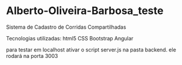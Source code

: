 # Alberto-Oliveira-Barbosa_teste

Sistema de Cadastro de Corridas Compartilhadas

Tecnologias utilizadas:
html5
CSS
Bootstrap
Angular

para testar em localhost ativar o script server.js na pasta backend. ele rodará na porta 3003

